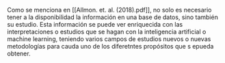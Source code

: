 Como se menciona en [[Allmon. et. al. (2018).pdf]], no solo es necesario tener a la disponibilidad la información en una base de datos, sino también su estudio. Esta información se puede ver enriquecida con las interpretaciones o estudios que se hagan con la inteligencia artificial o machine learning, teniendo varios campos de estudios nuevos o nuevas metodologías para cauda uno de los diferetntes propósitos que s epueda obtener. 

